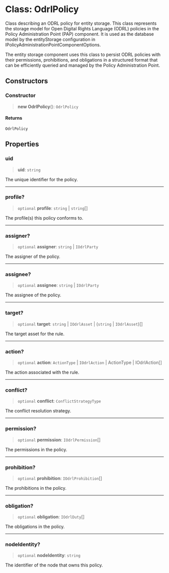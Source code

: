 # Class: OdrlPolicy

Class describing an ODRL policy for entity storage.
This class represents the storage model for Open Digital Rights Language (ODRL) policies
in the Policy Administration Point (PAP) component. It is used as the database model
by the entityStorage configuration in IPolicyAdministrationPointComponentOptions.

The entity storage component uses this class to persist ODRL policies with their
permissions, prohibitions, and obligations in a structured format that can be
efficiently queried and managed by the Policy Administration Point.

## Constructors

### Constructor

> **new OdrlPolicy**(): `OdrlPolicy`

#### Returns

`OdrlPolicy`

## Properties

### uid

> **uid**: `string`

The unique identifier for the policy.

***

### profile?

> `optional` **profile**: `string` \| `string`[]

The profile(s) this policy conforms to.

***

### assigner?

> `optional` **assigner**: `string` \| `IOdrlParty`

The assigner of the policy.

***

### assignee?

> `optional` **assignee**: `string` \| `IOdrlParty`

The assignee of the policy.

***

### target?

> `optional` **target**: `string` \| `IOdrlAsset` \| (`string` \| `IOdrlAsset`)[]

The target asset for the rule.

***

### action?

> `optional` **action**: `ActionType` \| `IOdrlAction` \| ActionType \| IOdrlAction[]

The action associated with the rule.

***

### conflict?

> `optional` **conflict**: `ConflictStrategyType`

The conflict resolution strategy.

***

### permission?

> `optional` **permission**: `IOdrlPermission`[]

The permissions in the policy.

***

### prohibition?

> `optional` **prohibition**: `IOdrlProhibition`[]

The prohibitions in the policy.

***

### obligation?

> `optional` **obligation**: `IOdrlDuty`[]

The obligations in the policy.

***

### nodeIdentity?

> `optional` **nodeIdentity**: `string`

The identifier of the node that owns this policy.
